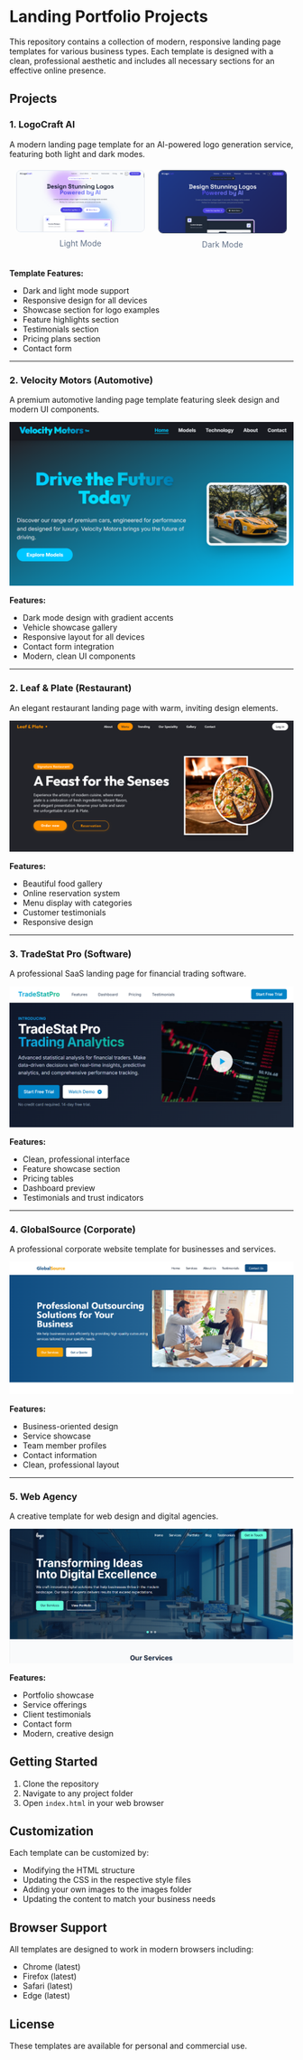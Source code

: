 # Landing Portfolio Projects

This repository contains a collection of modern, responsive landing page templates for various business types. Each template is designed with a clean, professional aesthetic and includes all necessary sections for an effective online presence.

## Projects

### 1. LogoCraft AI
A modern landing page template for an AI-powered logo generation service, featuring both light and dark modes.

<div style="display: flex; justify-content: space-between; margin: 20px 0;">
    <div style="flex: 1; text-align: center;">
        <img src="images/ailogo.png" alt="LogoCraft AI - Light Mode" style="max-width: 90%; height: auto; border: 1px solid #e2e8f0; border-radius: 8px;">
        <p style="margin-top: 8px; color: #64748b;">Light Mode</p>
    </div>
    <div style="flex: 1; text-align: center;">
        <img src="images/ailogo-dark.png" alt="LogoCraft AI - Dark Mode" style="max-width: 90%; height: auto; border: 1px solid #334155; border-radius: 8px;">
        <p style="margin-top: 8px; color: #64748b;">Dark Mode</p>
    </div>
</div>

**Template Features:**
- Dark and light mode support
- Responsive design for all devices
- Showcase section for logo examples
- Feature highlights section
- Testimonials section
- Pricing plans section
- Contact form

---

### 2. Velocity Motors (Automotive)
A premium automotive landing page template featuring sleek design and modern UI components.

![Velocity Motors](images/velocity.png)

**Features:**
- Dark mode design with gradient accents
- Vehicle showcase gallery
- Responsive layout for all devices
- Contact form integration
- Modern, clean UI components

---

### 2. Leaf & Plate (Restaurant)
An elegant restaurant landing page with warm, inviting design elements.

![Leaf & Plate](images/leaf.png)

**Features:**
- Beautiful food gallery
- Online reservation system
- Menu display with categories
- Customer testimonials
- Responsive design

---

### 3. TradeStat Pro (Software)
A professional SaaS landing page for financial trading software.

![TradeStat Pro](images/trade.png)

**Features:**
- Clean, professional interface
- Feature showcase section
- Pricing tables
- Dashboard preview
- Testimonials and trust indicators

---

### 4. GlobalSource (Corporate)
A professional corporate website template for businesses and services.

![GlobalSource](images/global.png)

**Features:**
- Business-oriented design
- Service showcase
- Team member profiles
- Contact information
- Clean, professional layout

---

### 5. Web Agency
A creative template for web design and digital agencies.

![Web Agency](images/web-agency.png)

**Features:**
- Portfolio showcase
- Service offerings
- Client testimonials
- Contact form
- Modern, creative design

## Getting Started

1. Clone the repository
2. Navigate to any project folder
3. Open `index.html` in your web browser

## Customization

Each template can be customized by:
- Modifying the HTML structure
- Updating the CSS in the respective style files
- Adding your own images to the images folder
- Updating the content to match your business needs

## Browser Support

All templates are designed to work in modern browsers including:
- Chrome (latest)
- Firefox (latest)
- Safari (latest)
- Edge (latest)

## License

These templates are available for personal and commercial use.
